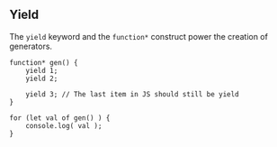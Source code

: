 ## Yield

The `yield` keyword and the `function*` construct power the creation of generators.

<pre><code lang="js">function* gen() {
    yield 1;
    yield 2;
                      
    yield 3; // The last item in JS should still be yield
}
                      
for (let val of gen() ) {
    console.log( val );
}</code></pre>